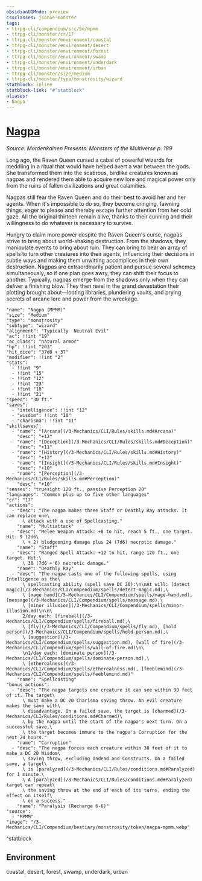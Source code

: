 ```yaml
---
obsidianUIMode: preview
cssclasses: json5e-monster
tags:
- ttrpg-cli/compendium/src/5e/mpmm
- ttrpg-cli/monster/cr/17
- ttrpg-cli/monster/environment/coastal
- ttrpg-cli/monster/environment/desert
- ttrpg-cli/monster/environment/forest
- ttrpg-cli/monster/environment/swamp
- ttrpg-cli/monster/environment/underdark
- ttrpg-cli/monster/environment/urban
- ttrpg-cli/monster/size/medium
- ttrpg-cli/monster/type/monstrosity/wizard
statblock: inline
statblock-link: "#^statblock"
aliases:
- Nagpa
---
```

# [Nagpa](3-Mechanics\CLI\Compendium\bestiary\monstrosity/nagpa-mpmm.md)
*Source: Mordenkainen Presents: Monsters of the Multiverse p. 189*  

Long ago, the Raven Queen cursed a cabal of powerful wizards for meddling in a ritual that would have helped avert a war between the gods. She transformed them into the scabrous, birdlike creatures known as nagpas and rendered them able to acquire new lore and magical power only from the ruins of fallen civilizations and great calamities.

Nagpas still fear the Raven Queen and do their best to avoid her and her agents. When it's impossible to do so, they become cringing, fawning things, eager to please and thereby escape further attention from her cold gaze. All the original thirteen remain alive, thanks to their cunning and their willingness to do whatever is necessary to survive.

Hungry to claim more power despite the Raven Queen's curse, nagpas strive to bring about world-shaking destruction. From the shadows, they manipulate events to bring about ruin. They can bring to bear an array of spells to turn other creatures into their agents, influencing their decisions in subtle ways and making them unwitting accomplices in their own destruction. Nagpas are extraordinarily patient and pursue several schemes simultaneously, so if one plan goes awry, they can shift their focus to another. Typically, nagpas emerge from the shadows only when they can deliver a finishing blow. They then revel in the grand devastation their plotting brought about—looting libraries, plundering vaults, and prying secrets of arcane lore and power from the wreckage.

```statblock
"name": "Nagpa (MPMM)"
"size": "Medium"
"type": "monstrosity"
"subtype": "wizard"
"alignment": "Typically  Neutral Evil"
"ac": !!int "19"
"ac_class": "natural armor"
"hp": !!int "203"
"hit_dice": "37d8 + 37"
"modifier": !!int "2"
"stats":
  - !!int "9"
  - !!int "15"
  - !!int "12"
  - !!int "23"
  - !!int "18"
  - !!int "21"
"speed": "30 ft."
"saves":
  - "intelligence": !!int "12"
  - "wisdom": !!int "10"
  - "charisma": !!int "11"
"skillsaves":
  - "name": "[Arcana](/3-Mechanics/CLI/Rules/skills.md#Arcana)"
    "desc": "+12"
  - "name": "[Deception](/3-Mechanics/CLI/Rules/skills.md#Deception)"
    "desc": "+11"
  - "name": "[History](/3-Mechanics/CLI/Rules/skills.md#History)"
    "desc": "+12"
  - "name": "[Insight](/3-Mechanics/CLI/Rules/skills.md#Insight)"
    "desc": "+10"
  - "name": "[Perception](/3-Mechanics/CLI/Rules/skills.md#Perception)"
    "desc": "+10"
"senses": "truesight 120 ft., passive Perception 20"
"languages": "Common plus up to five other languages"
"cr": "17"
"actions":
  - "desc": "The nagpa makes three Staff or Deathly Ray attacks. It can replace one\
      \ attack with a use of Spellcasting."
    "name": "Multiattack"
  - "desc": "Melee Weapon Attack: +8 to hit, reach 5 ft., one target. Hit: 9 (2d6\
      \ + 2) bludgeoning damage plus 24 (7d6) necrotic damage."
    "name": "Staff"
  - "desc": "Ranged Spell Attack: +12 to hit, range 120 ft., one target. Hit:\
      \ 30 (7d6 + 6) necrotic damage."
    "name": "Deathly Ray"
  - "desc": "The nagpa casts one of the following spells, using Intelligence as the\
      \ spellcasting ability (spell save DC 20):\n\nAt will: [detect magic](/3-Mechanics/CLI/Compendium/spells/detect-magic.md),\
      \ [mage hand](/3-Mechanics/CLI/Compendium/spells/mage-hand.md), [message](/3-Mechanics/CLI/Compendium/spells/message.md),\
      \ [minor illusion](/3-Mechanics/CLI/Compendium/spells/minor-illusion.md)\n\n\
      2/day each: [fireball](/3-Mechanics/CLI/Compendium/spells/fireball.md),\
      \ [fly](/3-Mechanics/CLI/Compendium/spells/fly.md), [hold person](/3-Mechanics/CLI/Compendium/spells/hold-person.md),\
      \ [suggestion](/3-Mechanics/CLI/Compendium/spells/suggestion.md), [wall of fire](/3-Mechanics/CLI/Compendium/spells/wall-of-fire.md)\n\
      \n1/day each: [dominate person](/3-Mechanics/CLI/Compendium/spells/dominate-person.md),\
      \ [etherealness](/3-Mechanics/CLI/Compendium/spells/etherealness.md), [feeblemind](/3-Mechanics/CLI/Compendium/spells/feeblemind.md)"
    "name": "Spellcasting"
"bonus_actions":
  - "desc": "The nagpa targets one creature it can see within 90 feet of it. The target\
      \ must make a DC 20 Charisma saving throw. An evil creature makes the save with\
      \ disadvantage. On a failed save, the target is [charmed](/3-Mechanics/CLI/Rules/conditions.md#Charmed)\
      \ by the nagpa until the start of the nagpa's next turn. On a successful save,\
      \ the target becomes immune to the nagpa's Corruption for the next 24 hours."
    "name": "Corruption"
  - "desc": "The nagpa forces each creature within 30 feet of it to make a DC 20 Wisdom\
      \ saving throw, excluding Undead and Constructs. On a failed save, a target\
      \ is [paralyzed](/3-Mechanics/CLI/Rules/conditions.md#Paralyzed) for 1 minute.\
      \ A [paralyzed](/3-Mechanics/CLI/Rules/conditions.md#Paralyzed) target can repeat\
      \ the saving throw at the end of each of its turns, ending the effect on itself\
      \ on a success."
    "name": "Paralysis (Recharge 6-6)"
"source":
  - "MPMM"
"image": "/3-Mechanics/CLI/Compendium/bestiary/monstrosity/token/nagpa-mpmm.webp"
```
^statblock

## Environment

coastal, desert, forest, swamp, underdark, urban